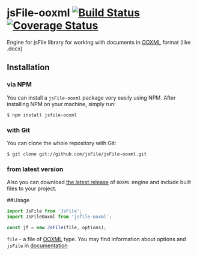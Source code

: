 # jsFile-ooxml [![Build Status](https://secure.travis-ci.org/jsFile/jsFile-ooxml.png?branch=master)](https://travis-ci.org/jsFile/jsFile-ooxml) [![Coverage Status](https://coveralls.io/repos/jsFile/jsFile-ooxml/badge.svg?branch=master&service=github)](https://coveralls.io/github/jsFile/jsFile-ooxml?branch=master)
Engine for jsFile library for working with documents in [OOXML](http://officeopenxml.com/) format (like .docx)

## Installation
### via NPM

You can install a <code>jsFile-ooxml</code> package very easily using NPM. After
installing NPM on your machine, simply run:
````
$ npm install jsfile-ooxml
````

### with Git

You can clone the whole repository with Git:
````
$ git clone git://github.com/jsFile/jsFile-ooxml.git
````

### from latest version

Also you can download [the latest release](https://github.com/jsFile/jsFile-ooxml/tree/master/dist) of `OOXML` engine and include built files to your project.


##Usage
````js
import JsFile from 'JsFile';
import JsFileOoxml from 'jsfile-ooxml';

const jf = new JsFile(file, options);
````
`file` - a file of [OOXML](http://officeopenxml.com/) type. You may find information about options and `jsFile` in [documentation](https://github.com/jsFile/jsFile#installation)
